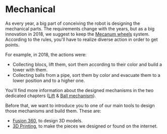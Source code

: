 # Mechanical

As every year, a big part of conceiving the robot is designing the mechanical parts. The requirements change with the years, but as a big innovation in 2018, we suggest to keep the [Mecanum wheels](mechanical/mecanum.md) system. According to the rules, you'll have to realize diverse action in order to get points.

For example, in 2018, the actions were:
- Collecting blocs, lift them, sort them according to their color and build a tower with them.
- Collecting balls from a pipe,  sort them by color and evacuate them to a lower position and to a higher one.

You'll find more information about the designed mechanisms in the two dedicated chapters ([Lift](mechanical/2018/lift.md) & [Ball mechanism](mechanical/2018/balls.md)).

Before that, we want to introduce you to one of our main tools to design those mechanisms and build them. These are:
- [Fusion 360](mechanical/fusion.md), to design 3D models.
- [3D Printing](mechanical/3d-print.md), to make the pieces we designed or found on the internet.
